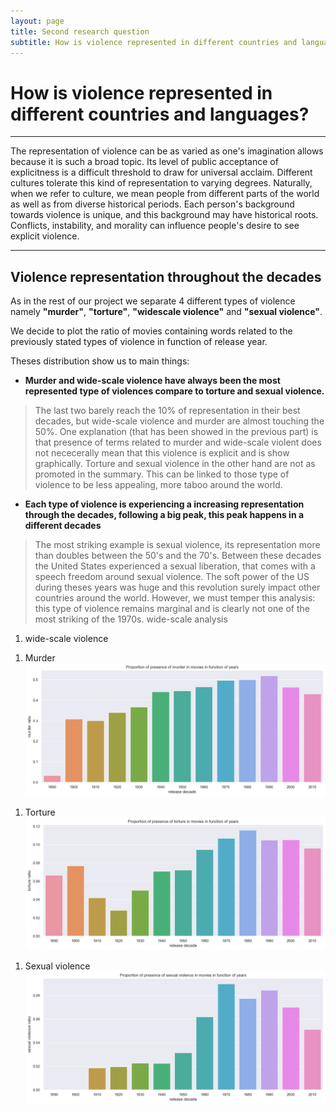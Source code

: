 ```yaml
---
layout: page
title: Second research question
subtitle: How is violence represented in different countries and languages?
---
```


# How is violence represented in different countries and languages?

* * *

The representation of violence can be as varied as one's imagination allows because it is such a broad topic.
Its level of public acceptance of explicitness is a difficult threshold to draw for universal acclaim.
Different cultures tolerate this kind of representation to varying degrees.
Naturally, when we refer to culture, we mean people from different parts of the world as well as from diverse historical periods.
Each person's background towards violence is unique, and this background may have historical roots.
Conflicts, instability, and morality can influence people's desire to see explicit violence.

* * *

## Violence representation throughout the decades

As in the rest of our project we separate 4 different types of violence namely **"murder"**, **"torture"**, **"widescale violence"** and **"sexual violence"**.

We decide to plot the ratio of movies containing words related to the previously stated types of violence in function of release year. 

<div class="flourish-embed flourish-chart" data-src="visualisation/12255788"><script src="https://public.flourish.studio/resources/embed.js"></script></div>

Theses distribution show us to main things:
- **Murder and wide-scale violence have always been the most represented type of violences compare to torture and sexual violence.**
> The last two barely reach the 10% of representation in their best decades, but wide-scale violence and murder are almost touching the 50%. One explanation (that has been showed in the previous part) is that presence of terms related to murder and wide-scale violent does not nececerally mean that this violence is explicit and is show graphically. Torture and sexual violence in the other hand are not as promoted in the summary. 
This can be linked to those type of violence to be less appealing, more taboo around the world. 

- **Each type of violence is experiencing a increasing representation through the decades, following a big peak, this peak happens in a different decades**
> The most striking example is sexual violence, its representation more than doubles between the 50's and the 70's. Between these decades the United States experienced a sexual liberation, that comes with a speech freedom around sexual violence. The soft power of the US during theses years was huge and this revolution surely impact other countries around the world. However, we must temper this analysis: this type of violence remains marginal and is clearly not one of the most striking of the 1970s.
> wide-scale analysis



1. wide-scale violence
<div class="flourish-embed flourish-chart" data-src="visualisation/12249407"><script src="https://public.flourish.studio/resources/embed.js"></script></div>

1. Murder
![murder_violence](assets/img/proportion_of_murder.png)
<div class="flourish-embed flourish-chart" data-src="visualisation/12249874"><script src="https://public.flourish.studio/resources/embed.js"></script></div>

1. Torture
![torture_violence](assets/img/proportion_of_torture.png)
<div class="flourish-embed flourish-chart" data-src="visualisation/12249641"><script src="https://public.flourish.studio/resources/embed.js"></script></div>

1. Sexual violence
![sexual_violence](assets/img/proportion_of_sexual_violence.png)

<div class="flourish-embed flourish-chart" data-src="visualisation/12248536"><script src="https://public.flourish.studio/resources/embed.js"></script></div>